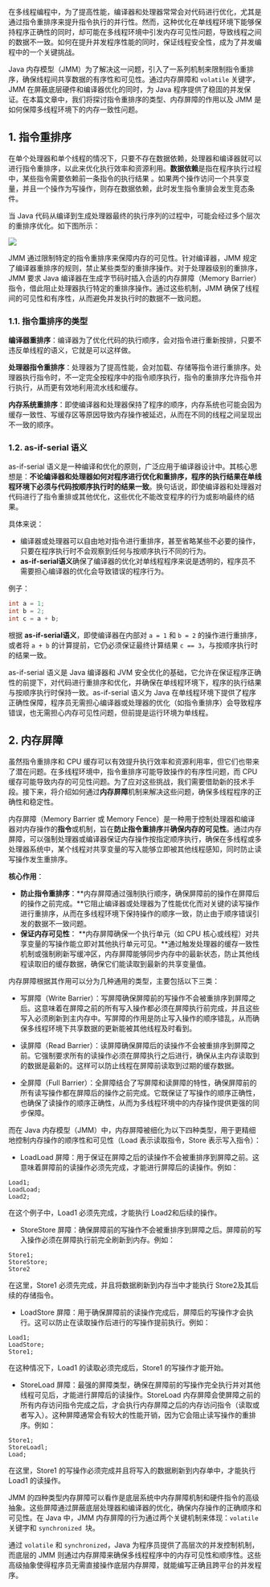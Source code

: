 在多线程编程中，为了提高性能，编译器和处理器常常会对代码进行优化，尤其是通过指令重排序来提升指令执行的并行性。然而，这种优化在单线程环境下能够保持程序正确性的同时，却可能在多线程环境中引发内存可见性问题，导致线程之间的数据不一致。如何在提升并发程序性能的同时，保证线程安全性，成为了并发编程中的一个关键挑战。

Java 内存模型（JMM）为了解决这一问题，引入了一系列机制来限制指令重排序，确保线程间共享数据的有序性和可见性。通过内存屏障和 `volatile` 关键字，JMM 在屏蔽底层硬件和编译器优化的同时，为 Java 程序提供了稳固的并发保证。在本篇文章中，我们将探讨指令重排序的类型、内存屏障的作用以及 JMM 是如何保障多线程环境下的内存一致性问题。

## 1. 指令重排序

在单个处理器和单个线程的情况下，只要不存在数据依赖，处理器和编译器就可以进行指令重排序，以此来优化执行效率和资源利用。**数据依赖**是指在程序执行过程中，某些指令需要依赖前一条指令的执行结果 。如果两个操作访问一个共享变量，并且一个操作为写操作，则存在数据依赖，此时发生指令重排会发生竞态条件。

当 Java 代码从编译到生成处理器最终的执行序列的过程中，可能会经过多个层次的重排序优化。如下图所示：

![](/InstructionReordering.png)

JMM 通过限制特定的指令重排序来保障内存的可见性。针对编译器，JMM 规定了编译器重排序的规则，禁止某些类型的重排序操作。对于处理器级别的重排序，JMM 要求 Java 编译器在生成字节码时插入合适的内存屏障（Memory Barrier）指令，借此阻止处理器执行特定的重排序操作。通过这些机制，JMM 确保了线程间的可见性和有序性，从而避免并发执行时的数据不一致问题。

### 1.1.  指令重排序的类型

**编译器重排序**：编译器为了优化代码的执行顺序，会对指令进行重新按排，只要不违反单线程的语义，它就是可以这样做。

**处理器指令重排序**：处理器为了提高性能，会对加载、存储等指令进行重排序。处理器执行指令时，不一定完全按程序中的指令顺序执行，指令的重排序允许指令并行执行，从而更有效地利用流水线和缓存。

**内存系统重排序**：即使编译器和处理器保持了程序的顺序，内存系统也可能会因为缓存一致性、写缓存区等原因导致内存操作被延迟，从而在不同的线程之间呈现出不一致的顺序。

### 1.2. as-if-serial 语义

as-if-serial 语义是一种编译和优化的原则，广泛应用于编译器设计中。其核心思想是：**不论编译器和处理器如何对程序进行优化和重排序，程序的执行结果在单线程环境下必须与代码按顺序执行时的结果一致**。换句话说，即使编译器和处理器对代码进行了指令重排或其他优化，这些优化不能改变程序的行为或影响最终的结果。

具体来说：

- 编译器或处理器可以自由地对指令进行重排序，甚至省略某些不必要的操作，只要在程序执行时不会观察到任何与按顺序执行不同的行为。
- **as-if-serial语义**确保了编译器的优化对单线程程序来说是透明的，程序员不需要担心编译器的优化会导致错误的程序行为。

例子：

```java
int a = 1;
int b = 2;
int c = a + b;
```

根据 **as-if-serial语义**，即使编译器在内部对 `a = 1` 和 `b = 2` 的操作进行重排序，或者将 `a + b` 的计算提前，它仍必须保证最终计算结果 `c == 3`，与按顺序执行时的结果一致。

as-if-serial 语义是 Java 编译器和 JVM 安全优化的基础，它允许在保证程序正确性的前提下，对代码进行重排序和优化，并确保在单线程环境下，程序的执行结果与按顺序执行时保持一致。as-if-serial 语义为 Java 在单线程环境下提供了程序正确性保障，程序员无需担心编译器或处理器的优化（如指令重排序）会导致程序错误，也无需担心内存可见性问题，但前提是运行环境为单线程。

## 2. 内存屏障

虽然指令重排序和 CPU 缓存可以有效提升执行效率和资源利用率，但它们也带来了潜在问题。在多线程环境中，指令重排序可能导致操作的有序性问题，而 CPU 缓存可能导致内存的可见性问题。为了应对这些挑战，我们需要借助新的技术手段。接下来，将介绍如何通过**内存屏障**机制来解决这些问题，确保多线程程序的正确性和稳定性。

内存屏障（Memory Barrier 或 Memory Fence）是一种用于控制处理器和编译器对内存操作的**指令**或机制，旨在**防止指令重排序**并**确保内存的可见性**。通过内存屏障，可以强制处理器或编译器保证内存操作按指定顺序执行，确保在多线程或多处理器系统中，某个线程对共享变量的写入能够立即被其他线程感知，同时防止读写操作发生重排序。

**核心作用**：

- **防止指令重排序**：**内存屏障通过强制执行顺序，确保屏障前的操作在屏障后的操作之前完成。**它阻止编译器或处理器为了性能优化而对关键的读写操作进行重排序，从而在多线程环境下保持操作的顺序一致，防止由于顺序错误引发的数据不一致问题。
- **保证内存可见性**：  **内存屏障确保一个执行单元（如 CPU 核心或线程）对共享变量的写操作能立即对其他执行单元可见。**通过触发处理器的缓存一致性机制或强制刷新写缓冲区，内存屏障能够同步内存中的最新状态，防止其他线程读取旧的缓存数据，确保它们能读取到最新的共享变量值。  

内存屏障根据其作用可以分为几种通用的类型，主要包括以下三类：

- 写屏障（Write Barrier）：写屏障确保屏障前的写操作不会被重排序到屏障之后。这意味着在屏障之前的所有写入操作都必须在屏障执行前完成，并且这些写入必须刷新到主内存中。写屏障的作用是防止写入操作的顺序错乱，从而确保多线程环境下共享数据的更新能被其他线程及时看到。

- 读屏障（Read Barrier）：读屏障确保屏障后的读操作不会被重排序到屏障之前。它强制要求所有的读操作必须在屏障执行之后进行，确保从主内存读取到的数据是最新的。这样可以防止线程在屏障前读取到过期的缓存数据。

- 全屏障（Full Barrier）：全屏障结合了写屏障和读屏障的特性，确保屏障前的所有读写操作都在屏障后的操作之前完成。它既保证了写操作的顺序正确性，也确保了读操作的顺序正确性，从而为多线程环境中的内存操作提供更强的同步保障。

而在 Java 内存模型（JMM）中，内存屏障被细化为以下四种类型，用于更精细地控制内存操作的顺序性和可见性（Load 表示读取指令，Store 表示写入指令）：

- LoadLoad 屏障：用于保证在屏障之后的读操作不会被重排序到屏障之前。这意味着屏障前的读操作必须先完成，才能进行屏障后的读操作。例如：

```plaintext
Load1;
LoadLoad;
Load2;
```

在这个例子中，Load1 必须先完成，才能执行 Load2和后续的操作。

- StoreStore 屏障：确保屏障前的写操作不会被重排序到屏障之后。屏障前的写入操作必须在屏障执行前完全刷新到内存。例如：

```plaintext
Store1;
StoreStore;
Store2
```

在这里，Store1 必须先完成，并且将数据刷新到内存当中才能执行 Store2及其后续的存储指令。

- LoadStore 屏障：用于确保屏障前的读操作完成后，屏障后的写操作才会执行。这可以防止在读取操作后进行的写操作提前执行。例如：

```plaintext
Load1;
LoadStore;
Store1;
```

在这种情况下，Load1 的读取必须完成后，Store1 的写操作才能开始。

- StoreLoad 屏障：最强的屏障类型，确保在屏障前的写操作完全执行并对其他线程可见后，才能进行屏障后的读操作。StoreLoad 内存屏障会使屏障之前的所有内存访问指令完成之后，才会执行内存屏障之后的内存访问指令（读取或者写入）。这种屏障通常会有较大的性能开销，因为它会阻止读写操作的重排序。例如：

```plaintext
Store1;
StoreLoadl;
Load;
```

在这里，Store1 的写操作必须完成并且将写入的数据刷新到内存单中，才能执行 Load1 的读操作。

JMM 的四种类型内存屏障可以看作是底层系统中内存屏障机制和硬件指令的高级抽象。这些屏障通过屏蔽底层处理器和编译器的优化，确保内存操作的正确顺序和可见性。在 Java 中，JMM 内存屏障的行为通过两个关键机制来体现：`volatile` 关键字和 `synchronized `块。

通过 `volatile` 和 `synchronized`，Java 为程序员提供了高层次的并发控制机制，而底层的 JMM 则通过内存屏障来确保多线程程序中的内存可见性和顺序性。这些高级抽象使得程序员无需直接操作底层内存屏障，就能编写正确且跨平台的并发程序。

